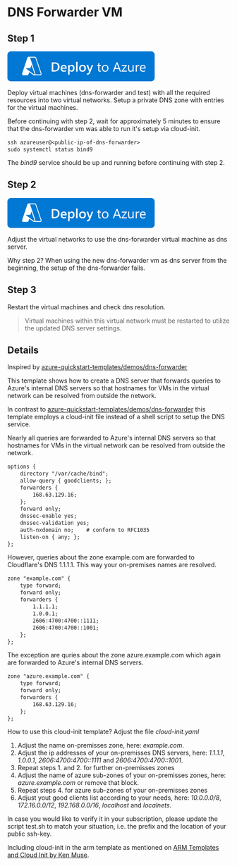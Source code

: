 # DNS Forwarder VM

## Step 1
[![Deploy To Azure](https://raw.githubusercontent.com/mw8er/dns-forwarder/main/deploytoazure.svg?sanitize=true)](https://portal.azure.com/#create/Microsoft.Template/uri/https%3A%2F%2Fraw.githubusercontent.com%2Fmw8er%2Fdns-forwarder%2Fmain%2Fazuredeploy-1.json) 

Deploy virtual machines (dns-forwarder and test) with all the required resources into two virtual networks. Setup a private DNS zone with entries for the virtual machines.

Before continuing with step 2, wait for approximately 5 minutes to ensure that the dns-forwarder vm was able to run it's setup via cloud-init.
```
ssh azureuser@<public-ip-of-dns-forwarder>
sudo systemctl status bind9
```

The *bind9* service should be up and running before continuing with step 2.

## Step 2
[![Deploy To Azure](https://raw.githubusercontent.com/mw8er/dns-forwarder/main/deploytoazure.svg?sanitize=true)](https://portal.azure.com/#create/Microsoft.Template/uri/https%3A%2F%2Fraw.githubusercontent.com%2Fmw8er%2Fdns-forwarder%2Fmain%2Fazuredeploy-2.json) 

Adjust the virtual networks to use the dns-forwarder virtual machine as dns server.

Why step 2? When using the new dns-forwarder vm as dns server from the beginning, the setup of the dns-forwarder fails.

## Step 3
Restart the virtual machines and check dns resolution.

> Virtual machines within this virtual network must be restarted to utilize the updated DNS server settings.

## Details
Inspired by [azure-quickstart-templates/demos/dns-forwarder](https://github.com/Azure/azure-quickstart-templates/tree/master/demos/dns-forwarder)

This template shows how to create a DNS server that forwards queries to Azure's internal DNS servers so that hostnames for VMs in the virtual network can be resolved from outside the network.

In contrast to [azure-quickstart-templates/demos/dns-forwarder](https://github.com/Azure/azure-quickstart-templates/tree/master/demos/dns-forwarder) this template employs a cloud-init file instead of a shell script to setup the DNS service.

Nearly all queries are forwarded to Azure's internal DNS servers so that hostnames for VMs in the virtual network can be resolved from outside the network.
```
options {
    directory "/var/cache/bind";
    allow-query { goodclients; };
    forwarders {
        168.63.129.16;
    };
    forward only;
    dnssec-enable yes;
    dnssec-validation yes;
    auth-nxdomain no;    # conform to RFC1035
    listen-on { any; };
};
```

However, queries about the zone example.com are forwarded to Cloudflare's DNS 1.1.1.1. This way your on-premises names are resolved.
```
zone "example.com" {
    type forward;
    forward only;
    forwarders {
        1.1.1.1;
        1.0.0.1;
        2606:4700:4700::1111;
        2606:4700:4700::1001;
    };
};
```

The exception are quries about the zone azure.example.com which again are  forwarded to Azure's internal DNS servers.
```
zone "azure.example.com" {
    type forward;
    forward only;
    forwarders {
        168.63.129.16;
    };
};
```

How to use this cloud-init template?
Adjust the file *cloud-init.yaml*
1. Adjust the name on-premisses zone, here: *example.com*.
2. Adjust the ip addresses of your on-premisses DNS servers, here: *1.1.1.1*, *1.0.0.1*, *2606:4700:4700::1111* and *2606:4700:4700::1001*.
3. Repeat steps 1. and 2. for further on-premisses zones
4. Adjust the name of azure sub-zones of your on-premisses zones, here: *azure.example.com* or remove that block.
5. Repeat steps 4. for azure sub-zones of your on-premisses zones
6. Adjust yout good clients list according to your needs, here: *10.0.0.0/8*, *172.16.0.0/12*, *192.168.0.0/16*, *localhost* and *localnets*.

In case you would like to verify it in your subscription, please update the script test.sh to match your situation, i.e. the prefix and the location of your public ssh-key.

Including cloud-init in the arm template as mentioned on [ARM Templates and Cloud Init by Ken Muse](https://www.wintellect.com/arm-templates-and-cloud-init/).